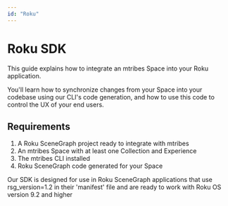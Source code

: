 ```yaml
---
id: "Roku"
---
```

# Roku SDK

This guide explains how to integrate an mtribes Space into your Roku application.

You'll learn how to synchronize changes from your Space into your codebase using our CLI's code generation, and how to use this code to control the UX of your end users.

## Requirements

1. A Roku SceneGraph project ready to integrate with mtribes
2. An mtribes Space with at least one Collection and Experience
3. The mtribes CLI installed
4. Roku SceneGraph code generated for your Space

Our SDK is designed for use in Roku SceneGraph applications that use rsg_version=1.2 in their 'manifest' file and are ready to work with Roku OS version 9.2 and higher
